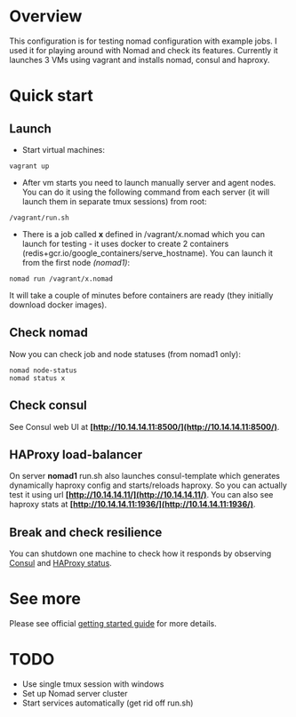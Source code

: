 # Overview
This configuration is for testing nomad configuration with example jobs. I used it for playing around with Nomad and check its features.
Currently it launches 3 VMs using vagrant and installs nomad, consul and haproxy.

# Quick start
## Launch
 * Start virtual machines:

```
vagrant up
```

 * After vm starts you need to launch manually server and agent nodes. You can do it using the following command from each server (it will launch them in separate tmux sessions) from root:

```
/vagrant/run.sh
```

 * There is a job called **x** defined in /vagrant/x.nomad which you can launch for testing - it uses docker to create 2 containers (redis+gcr.io/google_containers/serve_hostname). You can launch it from the first node *(nomad1)*:


```
nomad run /vagrant/x.nomad
```

It will take a couple of minutes before containers are ready (they initially download docker images).



## Check nomad
Now you can check job and node statuses (from nomad1 only):
```
nomad node-status
nomad status x
```

## Check consul
See Consul web UI at **[http://10.14.14.11:8500/](http://10.14.14.11:8500/)**. 

## HAProxy load-balancer

On server **nomad1** run.sh also launches consul-template which generates dynamically haproxy config and starts/reloads haproxy. So you can actually test it using url **[http://10.14.14.11/](http://10.14.14.11/)**. You can also see haproxy stats at **[http://10.14.14.11:1936/](http://10.14.14.11:1936/)**.

## Break and check resilience
You can shutdown one machine to check how it responds by observing [Consul](http://10.14.14.11:8500/) and [HAProxy status](http://10.14.14.11:1936/).

# See more
Please see official [getting started guide](https://www.nomadproject.io/intro/getting-started/install.html) for more details.

# TODO
 * Use single tmux session with windows
 * Set up Nomad server cluster
 * Start services automatically (get rid off run.sh)
